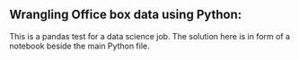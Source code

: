 ## Wrangling Office box data using Python:

This is a pandas test for a data science job. The solution here is in form of a notebook beside the main Python file.

